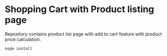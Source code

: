 # Shopping Cart with Product listing page
Repository contains product list page with add to cart feature with product price calculation.


```bash
nopm install
```